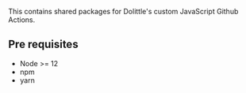 This contains shared packages for Dolittle's custom JavaScript Github Actions.

## Pre requisites
* Node >= 12
* npm
* yarn